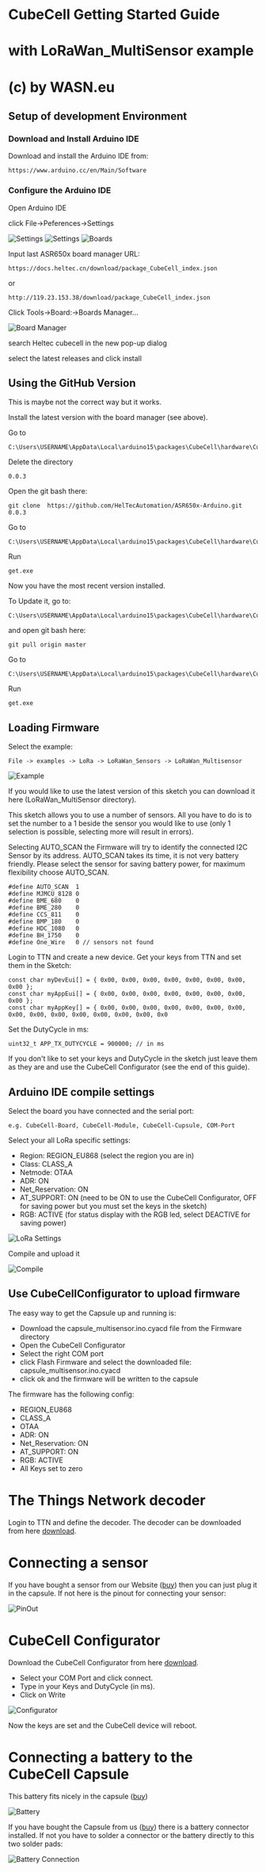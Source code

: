 # CubeCell Getting Started Guide
# with LoRaWan_MultiSensor example
# (c) by WASN.eu 

## Setup of development Environment
### Download and Install Arduino IDE
Download and install the Arduino IDE from:

	https://www.arduino.cc/en/Main/Software
### Configure the Arduino IDE
Open Arduino IDE

click File->Peferences->Settings

![Settings](https://github.com/raystream/CubeCell_Getting_Started/raw/master/images/Settings.PNG)
![Settings](https://github.com/raystream/CubeCell_Getting_Started/raw/master/images/Settings_02.PNG)
![Boards](https://github.com/raystream/CubeCell_Getting_Started/raw/master/images/Boards.PNG)
 
Input last ASR650x board manager URL:

	https://docs.heltec.cn/download/package_CubeCell_index.json
or

	http://119.23.153.38/download/package_CubeCell_index.json

Click Tools->Board:->Boards Manager...

![Board Manager](https://github.com/raystream/CubeCell_Getting_Started/raw/master/images/BoardManager.PNG)

search Heltec cubecell in the new pop-up dialog

select the latest releases and click install
 
## Using the GitHub Version

This is maybe not the correct way but it works.

Install the latest version with the board manager (see above).

Go to

	C:\Users\USERNAME\AppData\Local\arduino15\packages\CubeCell\hardware\CubeCell

Delete the directory 

	0.0.3	
Open the git bash there:

	git clone  https://github.com/HelTecAutomation/ASR650x-Arduino.git 0.0.3
Go to

	C:\Users\USERNAME\AppData\Local\arduino15\packages\CubeCell\hardware\CubeCell\0.0.3\tools
Run

	get.exe

Now you have the most recent version installed.

To Update it, go to:

	C:\Users\USERNAME\AppData\Local\arduino15\packages\CubeCell\hardware\CubeCell\0.0.3
and open git bash here:

	git pull origin master
Go to

	C:\Users\USERNAME\AppData\Local\arduino15\packages\CubeCell\hardware\CubeCell\0.0.3\tools
Run

	get.exe

## Loading Firmware
Select the example: 

	File -> examples -> LoRa -> LoRaWan_Sensors -> LoRaWan_Multisensor

![Example](https://github.com/raystream/CubeCell_Getting_Started/raw/master/images/Example_new.PNG)
 
If you would like to use the latest version of this sketch you can download it here (LoRaWan_MultiSensor directory).

This sketch allows you to use a number of sensors. All you have to do is to set the number to a 1 beside the sensor you would like to use 
(only 1 selection is possible, selecting more will result in errors).

Selecting AUTO_SCAN the Firmware will try to identify the connected I2C Sensor by its address. AUTO_SCAN takes its time, it is not very battery friendly. 
Please select the sensor for saving battery power, 
for maximum flexibility choose AUTO_SCAN.

	#define AUTO_SCAN  1
	#define MJMCU_8128 0
	#define BME_680    0 
	#define BME_280    0
	#define CCS_811    0
	#define BMP_180    0
	#define HDC_1080   0
	#define BH_1750    0
	#define One_Wire   0 // sensors not found

Login to TTN and create a new device. Get your keys from TTN and set them in the Sketch:

    const char myDevEui[] = { 0x00, 0x00, 0x00, 0x00, 0x00, 0x00, 0x00, 0x00 }; 
    const char myAppEui[] = { 0x00, 0x00, 0x00, 0x00, 0x00, 0x00, 0x00, 0x00 };
    const char myAppKey[] = { 0x00, 0x00, 0x00, 0x00, 0x00, 0x00, 0x00, 0x00, 0x00, 0x00, 0x00, 0x00, 0x00, 0x00, 0x0

Set the DutyCycle in ms:

	uint32_t APP_TX_DUTYCYCLE = 900000; // in ms

If you don't like to set your keys and DutyCycle in the sketch just leave them as they are and use the CubeCell Configurator (see the end of this guide).

## Arduino IDE compile settings
Select the board you have connected and the serial port: 

	e.g. CubeCell-Board, CubeCell-Module, CubeCell-Cupsule, COM-Port

Select your all LoRa specific settings:
- Region: REGION_EU868 (select the region you are in)
- Class: CLASS_A
- Netmode: OTAA 
- ADR: ON
- Net_Reservation: ON
- AT_SUPPORT: ON (need to be ON to use the CubeCell Configurator, OFF for saving power but you must set the keys in the sketch)
- RGB: ACTIVE (for status display with the RGB led, select DEACTIVE for saving power)

![LoRa Settings](https://github.com/raystream/CubeCell_Getting_Started/raw/master/images/LoRa_Settings.PNG)
 
Compile and upload it
 
![Compile](https://github.com/raystream/CubeCell_Getting_Started/raw/master/images/Compile.PNG)

## Use CubeCellConfigurator to upload firmware

The easy way to get the Capsule up and running is:

- Download the capsule_multisensor.ino.cyacd file from the Firmware directory
- Open the CubeCell Configurator
- Select the right COM port
- click Flash Firmware and select the downloaded file: capsule_multisensor.ino.cyacd
- click ok and the firmware will be written to the capsule

The firmware has the following config:

- REGION_EU868
- CLASS_A
- OTAA
- ADR: ON
- Net_Reservation: ON
- AT_SUPPORT: ON
- RGB: ACTIVE
- All Keys set to zero

# The Things Network decoder
Login to TTN and define the decoder. 
The decoder can be downloaded from here [download](https://github.com/raystream/CubeCell_Getting_Started/raw/master/TTN-Decoder/ttn-decode.js).

# Connecting a sensor

If you have bought a sensor from our Website ([buy](https://www.wasn.eu/c/sensoren)) then you can just plug it in the capsule.
If not here is the pinout for connecting your sensor:

![PinOut](https://github.com/raystream/CubeCell_Getting_Started/raw/master/images/Capsule_PinOut.PNG)

# CubeCell Configurator

Download the CubeCell Configurator from here [download](https://github.com/raystream/CubeCell_Getting_Started/raw/master/Configurator/CubeCellConfigurator.exe).

- Select your COM Port and click connect.
- Type in your Keys and DutyCycle (in ms).
- Click on Write

![Configurator](https://github.com/raystream/CubeCell_Getting_Started/raw/master/images/Configurator.PNG)

Now the keys are set and the CubeCell device will reboot.

# Connecting a battery to the CubeCell Capsule

This battery fits nicely in the capsule ([buy](https://www.wasn.eu/p/akku-100mah-fuer-capsule))

![Battery](https://github.com/raystream/CubeCell_Getting_Started/raw/master/images/Battery.PNG)

If you have bought the Capsule from us ([buy](https://www.wasn.eu/p/cubecell-capsule)) there is a battery connector installed.
If not you have to solder a connector or the battery directly to this two solder pads:

![Battery Connection](https://github.com/raystream/CubeCell_Getting_Started/raw/master/images/Capsule_Battery.png)
